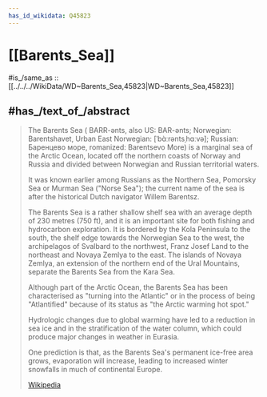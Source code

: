 ```yaml
---
has_id_wikidata: Q45823
---
```


# [[Barents_Sea]] 

#is_/same_as :: [[../../../WikiData/WD~Barents_Sea,45823|WD~Barents_Sea,45823]] 


## #has_/text_of_/abstract 

> The Barents Sea ( BARR-ənts, also US:  BAR-ənts; 
> Norwegian: Barentshavet, Urban East Norwegian: [ˈbɑ̀ːrəntsˌhɑːvə]; 
> Russian: Баренцево море, romanized: Barentsevo More) 
> is a marginal sea of the Arctic Ocean, located off the northern coasts of Norway and Russia 
> and divided between Norwegian and Russian territorial waters. 
> 
> It was known earlier among Russians as the Northern Sea, Pomorsky Sea 
> or Murman Sea ("Norse Sea"); 
> the current name of the sea is after the historical Dutch navigator Willem Barentsz.
>
> The Barents Sea is a rather shallow shelf sea with an average depth of 230 metres (750 ft), 
> and it is an important site for both fishing and hydrocarbon exploration. 
> It is bordered by the Kola Peninsula to the south, 
> the shelf edge towards the Norwegian Sea to the west, 
> the archipelagos of Svalbard to the northwest, Franz Josef Land to the northeast 
> and Novaya Zemlya to the east. 
> The islands of Novaya Zemlya, an extension of the northern end of the Ural Mountains, 
> separate the Barents Sea from the Kara Sea.
>
> Although part of the Arctic Ocean, 
> the Barents Sea has been characterised as "turning into the Atlantic" 
> or in the process of being "Atlantified" 
> because of its status as "the Arctic warming hot spot." 
> 
> Hydrologic changes due to global warming have led to a reduction in sea ice 
> and in the stratification of the water column, 
> which could produce major changes in weather in Eurasia. 
> 
> One prediction is that, as the Barents Sea's permanent ice-free area grows, 
> evaporation will increase, leading to increased winter snowfalls in much of continental Europe.
>
> [Wikipedia](https://en.wikipedia.org/wiki/Barents%20Sea) 

